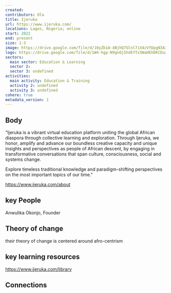 ```yaml
---
created:
contributors: Ola
title: Ijeruka
url: https://www.ijeruka.com/ 
locations: Lagos, Nigeria; online
start: 2022
end: present
size: 1-3
image: https://drive.google.com/file/d/10yZb1A-4BjhQ7Glnl7iX4zVYDpgN3A3k/view?usp=drive_link 
logo: https://drive.google.com/file/d/1W4-hgp-N9gnOjShdEYTx5WaHEhDKCDua/view?usp=drive_link
sectors:
  main sector: Education & Learning
  sector 2: 
  sector 3: undefined
activities: 
  main activity: Education & Training
  activity 2: undefined
  activity 3: undefined
cohere: true
metadata_version: 1
---
```



## Body

"Ijeruka is a vibrant virtual education platform uniting the global African diaspora through collective learning and exploration. Through Ijeruka, we honor, amplify and advance our boundless creative capacity and unique insights and perspectives as people of African descent, by engaging in transformative conversations that span culture, consciousness, social and systems change.

Explore timeless traditional knowledge and paradigm-shifting perspectives on the most important topics of our time."

https://www.ijeruka.com/about 

## key People

Anwulika Okonjo, Founder

## Theory of change

their theory of change is centered around afro-centrism

## key learning resources

https://www.ijeruka.com/library

## Connections



